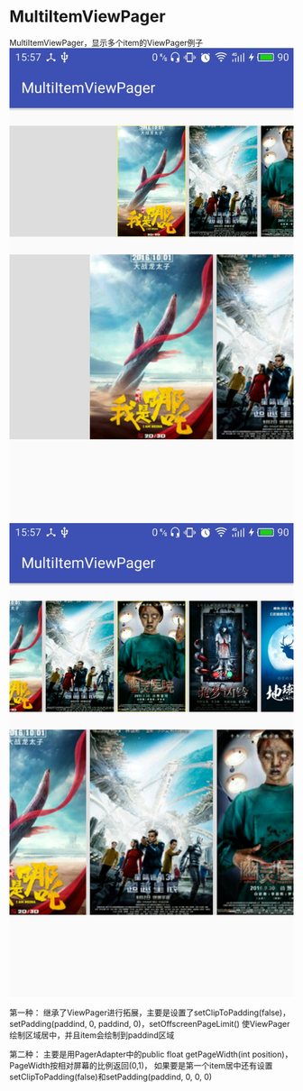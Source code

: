 # MultiItemViewPager
MultiItemViewPager，显示多个item的ViewPager例子
![alt text](/screenshots/S61013-155737.jpg)![alt text](/screenshots/S61013-155758.jpg)

第一种：
继承了ViewPager进行拓展，主要是设置了setClipToPadding(false)，setPadding(paddind, 0, paddind, 0)，setOffscreenPageLimit()
使ViewPager绘制区域居中，并且item会绘制到paddind区域

第二种：
主要是用PagerAdapter中的public float getPageWidth(int position)，PageWidth按相对屏幕的比例返回(0,1)，
如果要是第一个item居中还有设置setClipToPadding(false)和setPadding(paddind, 0, 0, 0)
